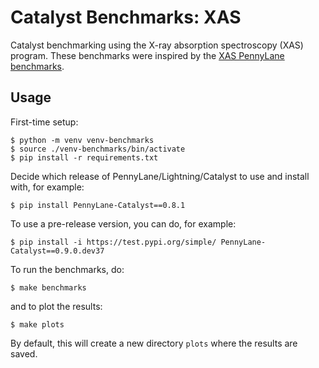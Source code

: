 # Catalyst Benchmarks: XAS

Catalyst benchmarking using the X-ray absorption spectroscopy (XAS) program.
These benchmarks were inspired by the [XAS PennyLane benchmarks](https://github.com/PennyLaneAI/pennylane-benchmarks/tree/main/benchmarks/XAS).

## Usage

First-time setup:

```console
$ python -m venv venv-benchmarks
$ source ./venv-benchmarks/bin/activate
$ pip install -r requirements.txt
```

Decide which release of PennyLane/Lightning/Catalyst to use and install with, for example:

```console
$ pip install PennyLane-Catalyst==0.8.1
```

To use a pre-release version, you can do, for example:

```console
$ pip install -i https://test.pypi.org/simple/ PennyLane-Catalyst==0.9.0.dev37
```

To run the benchmarks, do:

```console
$ make benchmarks
```

and to plot the results:

```console
$ make plots
```

By default, this will create a new directory `plots` where the results are saved.